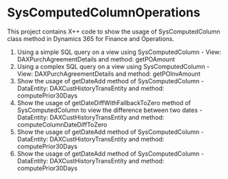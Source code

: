 # SysComputedColumnOperations
This project contains X++ code to show the usage of SysComputedColumn class method in Dynamics 365 for Finance and Operations.
1) Using a simple SQL query on a view using SysComputedColumn - View: DAXPurchAgreementDetails and method: getPOAmount
2) Using a complex SQL query on a view using SysComputedColumn - View: DAXPurchAgreementDetails and method: getPOInvAmount
3) Show the usage of getDateAdd method of SysComputedColumn - DataEntity: DAXCustHistoryTransEntity and method: computePrior30Days
4) Show the usage of getDateDiffWithFallbackToZero method of SysComputedColumn to view the difference between two dates - DataEntity: DAXCustHistoryTransEntity and method: computeColumnDateDiffToZero
5) Show the usage of getDateAdd method of SysComputedColumn - DataEntity: DAXCustHistoryTransEntity and method: computePrior30Days
6) Show the usage of getDateAdd method of SysComputedColumn - DataEntity: DAXCustHistoryTransEntity and method: computePrior30Days
